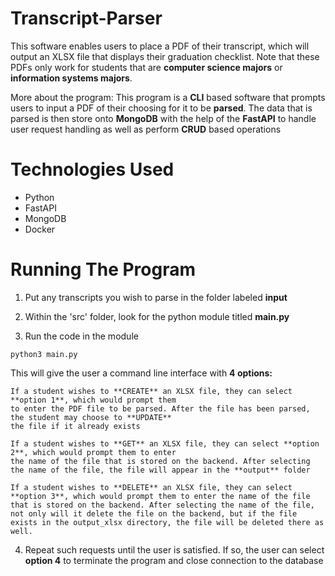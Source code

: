 # Transcript-Parser

This software enables users to place a PDF of their transcript, which will output an XLSX file that displays
their graduation checklist. Note that these PDFs only work for students that are **computer science majors** or 
**information systems majors**. 

More about the program: This program is a **CLI** based software that prompts users to input a PDF of their choosing
for it to be **parsed**. The data that is parsed is then store onto **MongoDB** with the help of the **FastAPI** to handle user request handling as well as perform **CRUD** based operations 

# Technologies Used

- Python
- FastAPI
- MongoDB
- Docker

# Running The Program 

1) Put any transcripts you wish to parse in the folder labeled **input**

2) Within the 'src' folder, look for the python module titled **main.py**

3) Run the code in the module


```
python3 main.py
```

This will give the user a command line interface with **4 options:** 

    If a student wishes to **CREATE** an XLSX file, they can select **option 1**, which would prompt them
    to enter the PDF file to be parsed. After the file has been parsed, the student may choose to **UPDATE** 
    the file if it already exists 

    If a student wishes to **GET** an XLSX file, they can select **option 2**, which would prompt them to enter 
    the name of the file that is stored on the backend. After selecting the name of the file, the file will appear in the **output** folder 

    If a student wishes to **DELETE** an XLSX file, they can select **option 3**, which would prompt them to enter the name of the file that is stored on the backend. After selecting the name of the file, not only will it delete the file on the backend, but if the file exists in the output_xlsx directory, the file will be deleted there as well.

4) Repeat such requests until the user is satisfied. If so, the user can select **option 4** to terminate the program and close connection to the database 
